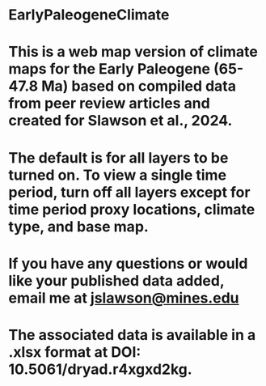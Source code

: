 # EarlyPaleogeneClimate
# This is a web map version of climate maps for the Early Paleogene (65-47.8 Ma) based on compiled data from peer review articles and created for Slawson et al., 2024. 
# The default is for all layers to be turned on. To view a single time period, turn off all layers except for time period proxy locations, climate type, and base map. 
# If you have any questions or would like your published data added, email me at jslawson@mines.edu
# The associated data is available in a .xlsx format at DOI: 10.5061/dryad.r4xgxd2kg.

